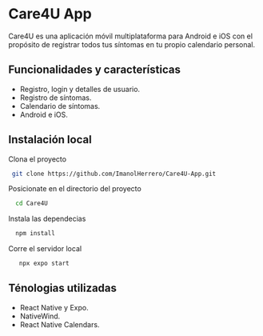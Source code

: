 
# Care4U App

Care4U es una aplicación móvil multiplataforma para Android e iOS con el propósito de registrar todos tus síntomas en tu propio calendario personal.


## Funcionalidades y características

- Registro, login y detalles de usuario.
- Registro de síntomas.
- Calendario de síntomas.
- Android e iOS.


## Instalación local

Clona el proyecto

```bash
 git clone https://github.com/ImanolHerrero/Care4U-App.git
```

Posicionate en el directorio del proyecto

```bash
  cd Care4U
```

Instala las dependecias

```bash
  npm install
```

Corre el servidor local

```bash
   npx expo start
```


## Ténologias utilizadas

- React Native y Expo.
- NativeWind.
- React Native Calendars.

